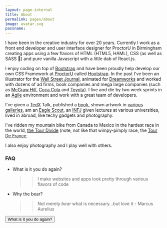 ```yaml
---
layout: page-internal
title: About
permalink: pages/about
image: avatar.svg
passname:
---
```

I have been in the creative industry for over 20 years.  Currently I work as a front end developer and user interface designer for ProctorU in Birmingham creating apps using a few flavors of HTML (HTML5, HAML), CSS (as well as SASS 💅) and pure vanilla Javascript with a little dab of React.js.  

I enjoy coding on top of [Bootstrap](https://getbootstrap.com/docs/4.0/getting-started/introduction/) and have been proudly help develop our own CSS Framework at [ProctorU](https://www.proctoru.com/) called [Hootstrap](https://proctoru.github.io/hootstrap/).  In the past I've been an illustrator for the [Wall Street Journal](https://www.wsj.com/), animated for [Dreamworks](http://www.dreamworksanimation.com/) and worked with dozens of ad firms, book companies and mega large companies (such as [McGraw Hill](https://www.mheducation.com/), [Coca Cola](https://us.coca-cola.com/) and [Toyota](https://www.toyota.com/)).  I live and die by two week sprints in an [Agile](https://serraview.com/what-does-the-agile-work-environment-look-like/) environment and work with a great team of developers.

I've given a [TedX](https://www.youtube.com/watch?v=7LI1JnKKehU) Talk, published a [book](https://www.amazon.com/Trail-Magic-Art-Soft-Pedaling-ebook/dp/B00NJQZ6GK), shown artwork in [various galleries](https://nakedartusa.com/pages/scott-thigpen), am an [Eagle Scout](https://en.wikipedia.org/wiki/Eagle_Scout_(Boy_Scouts_of_America)), an [INFJ](https://www.16personalities.com/infj-personality) given lectures at various universities, lived in abroad, like techy gadgets and photography.

I've ridden my mountain bike from Canada to Mexico in the hardest race in the world, [the Tour Divide](http://b-metro.com/the-adventurers-ride-the-divide/14562/) (note, not like that wimpy-pimply race, the [Tour De France](https://www.letour.fr/en/).  

I also enjoy photography and I play well with others.

### FAQ
* What is it you do again?
  >> I make websites and apps look pretty through various flavors of code

* Why the bear?
  >> Not merely *bear* what is necessary...but love it - Marcus Aurelius




<button type="button" class="btn btn-secondary" data-toggle="tooltip" data-placement="top" title="I code websites, apps and draw.">
  What is it you do again?
</button>
